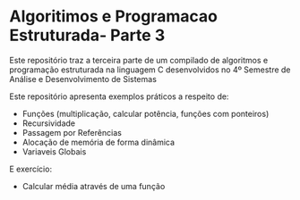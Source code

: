 # Algoritimos e Programacao Estruturada- Parte 3
Este repositório traz a terceira parte de um compilado de algoritmos e programação estruturada na linguagem C desenvolvidos no 4º Semestre de Análise e Desenvolvimento de Sistemas

Este repositório apresenta exemplos práticos a respeito de:

- Funções (multiplicação, calcular potência, funções com ponteiros)
- Recursividade
- Passagem por Referências
- Alocação de memória de forma dinâmica
- Variaveis Globais

E exercício:

- Calcular média através de uma função
